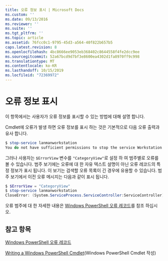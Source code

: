 ```yaml
---
title: 오류 정보 표시 | Microsoft Docs
ms.custom: ''
ms.date: 09/13/2016
ms.reviewer: ''
ms.suite: ''
ms.tgt_pltfrm: ''
ms.topic: article
ms.assetid: 76fcc0c1-9795-45d3-a564-40f822b657b5
caps.latest.revision: 8
ms.openlocfilehash: 4bc8666ee9053eb368402c8644558f4fe2dcc9ee
ms.sourcegitcommit: 52a67bcd9d7bf3e8600ea4302d1fa8970ff9c998
ms.translationtype: MT
ms.contentlocale: ko-KR
ms.lasthandoff: 10/15/2019
ms.locfileid: "72369972"
---
```

# <a name="displaying-error-information"></a>오류 정보 표시

이 항목에서는 사용자가 오류 정보를 표시할 수 있는 방법에 대해 설명 합니다.

Cmdlet에 오류가 발생 하면 오류 정보를 표시 하는 것은 기본적으로 다음 오류 출력과 유사 합니다.

```powershell
$ stop-service lanmanworkstation
You do not have sufficient permissions to stop the service Workstation.
```

그러나 사용자는 `$ErrorView` 변수를 `"CategoryView"`로 설정 하 여 범주별로 오류를 볼 수 있습니다. 범주 보기에는 오류에 대 한 자유 텍스트 설명이 아닌 오류 레코드의 특정 정보가 표시 됩니다. 이 보기는 검색할 오류 목록이 긴 경우에 유용할 수 있습니다. 범주 보기에서 이전 오류 메시지는 다음과 같이 표시 됩니다.

```powershell
$ $ErrorView = "CategoryView"
$ stop-service lanmanworkstation
CloseError: (System.ServiceProcess.ServiceController:ServiceController) [stop-service], ServiceCommandException
```

오류 범주에 대 한 자세한 내용은 [Windows PowerShell 오류 레코드](./windows-powershell-error-records.md)를 참조 하십시오.

## <a name="see-also"></a>참고 항목

[Windows PowerShell 오류 레코드](./windows-powershell-error-records.md)

[Writing a Windows PowerShell Cmdlet](./writing-a-windows-powershell-cmdlet.md)(Windows PowerShell Cmdlet 작성)
